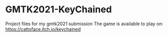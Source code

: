 # GMTK2021-KeyChained
Project files for my gmtk2021 submission
The game is available to play on: https://cattoface.itch.io/keychained
